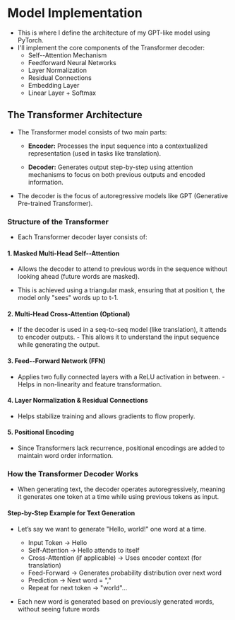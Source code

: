 # Model Implementation

- This is where I define the architecture of my GPT-like model using PyTorch.
- I'll implement the core components of the Transformer decoder:
  - Self--Attention Mechanism
  - Feedforward Neural Networks
  - Layer Normalization
  - Residual Connections
  - Embedding Layer
  - Linear Layer + Softmax

## The Transformer Architecture

- The Transformer model consists of two main parts:

  - **Encoder:** Processes the input sequence into a contextualized representation (used in tasks like translation).

  - **Decoder:** Generates output step-by-step using attention mechanisms to focus on both previous outputs and encoded information.

- The decoder is the focus of autoregressive models like GPT (Generative Pre-trained Transformer).

### Structure of the Transformer

- Each Transformer decoder layer consists of:
  
#### 1. Masked Multi-Head Self--Attention
  
- Allows the decoder to attend to previous words in the sequence without looking ahead (future words are masked). 

- This is achieved using a triangular mask, ensuring that at position t, the model only "sees" words up to t-1.

#### 2. Multi-Head Cross-Attention (Optional)

- If the decoder is used in a seq-to-seq model (like translation), it attends to encoder outputs. - This allows it to understand the input sequence while generating the output.

#### 3. Feed--Forward Network (FFN)

- Applies two fully connected layers with a ReLU activation in between. - Helps in non-linearity and feature transformation.

#### 4. Layer Normalization & Residual Connections

- Helps stabilize training and allows gradients to flow properly.

#### 5. Positional Encoding

- Since Transformers lack recurrence, positional encodings are added to maintain word order information.

### How the Transformer Decoder Works

- When generating text, the decoder operates autoregressively, meaning it generates one token at a time while using previous tokens as input.

#### Step-by-Step Example for Text Generation

- Let’s say we want to generate "Hello, world!" one word at a time.

  - Input Token → Hello
  - Self-Attention → Hello attends to itself
  - Cross-Attention (if applicable) → Uses encoder context (for translation)
  - Feed-Forward → Generates probability distribution over next word
  - Prediction → Next word = ","
  - Repeat for next token → "world"...

- Each new word is generated based on previously generated words, without seeing future words
